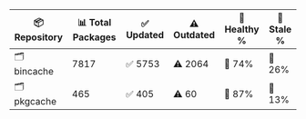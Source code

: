 | 📦 Repository | 📊 Total Packages | ✅ Updated | ⚠️ Outdated | 💚 Healthy % | 🔴 Stale % |
|---------------|-------------------|------------|-------------|-------------|------------|
| 🗂️ bincache | 7817 | ✅ 5753 | ⚠️ 2064 | 💚 74% | 🔴 26% |
| 🗂️ pkgcache | 465 | ✅ 405 | ⚠️ 60 | 💚 87% | 🔴 13% |
